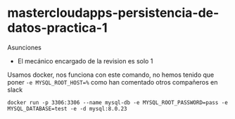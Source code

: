# mastercloudapps-persistencia-de-datos-practica-1


Asunciones

- El mecánico encargado de la revision es solo 1


Usamos docker, nos funciona con este comando, no hemos tenido que poner `-e MYSQL_ROOT_HOST=%` como han comentado otros compañeros en slack

```docker run -p 3306:3306 --name mysql-db -e MYSQL_ROOT_PASSWORD=pass -e MYSQL_DATABASE=test -e -d mysql:8.0.23```
